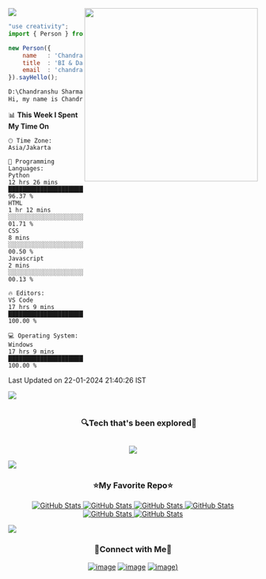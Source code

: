 <!--x axis divider-->
<img src="/assets/images/horizontal-divider-gradient.gif">

<picture> 
<a href="https://media.giphy.com/media/SWoSkN6DxTszqIKEqv/giphy.gif" alt="Developer">
<img src="https://media4.giphy.com/media/v1.Y2lkPTc5MGI3NjExNjR6aTU1MmF5Z3NlaGtmNWoyNGlsZ2ZiazI5a3N4OWJwZnFoeHltMSZlcD12MV9pbnRlcm5hbF9naWZfYnlfaWQmY3Q9Zw/SWoSkN6DxTszqIKEqv/giphy.gif" align="right" width="350">
</a>
</picture>

```js
"use creativity";
import { Person } from 'india';

new Person({
    name   : 'Chandranshu Sharma',
    title  : 'BI & Data Analyst',
    email  : 'chandranshusharma11@gmail.com',
}).sayHello();
```

```cmd
D:\Chandranshu Sharma> node index.js
Hi, my name is Chandranshu Sharma, I'm a Data Analyst from India.
```

📊 **This Week I Spent My Time On** 

```text
🕑︎ Time Zone: Asia/Jakarta

💬 Programming Languages: 
Python               12 hrs 26 mins          ████████████████████████░   96.37 % 
HTML                   1 hr 12 mins          ░░░░░░░░░░░░░░░░░░░░░░░░░   01.71 %  
CSS                          8 mins          ░░░░░░░░░░░░░░░░░░░░░░░░░   00.50 % 
Javascript                   2 mins          ░░░░░░░░░░░░░░░░░░░░░░░░░   00.13 % 

🔥 Editors: 
VS Code                  17 hrs 9 mins       █████████████████████████   100.00 % 

💻 Operating System: 
Windows                  17 hrs 9 mins       █████████████████████████   100.00 % 
```


 Last Updated on 22-01-2024 21:40:26 IST
<!--END_SECTION:waka-->
  
</div>

<!--x axis divider-->
<img src="/assets/images/horizontal-divider-gradient.gif">

<!--h1 without bottom border-->
<div id="user-content-toc">
  <ul align="center">
    <summary><h3 style="display: inline-block">🔍Tech that's been explored🔎</h3></summary>
  </ul>
</div>
<!--tech stack icons-->
<p align="center">
<a href="https://skillicons.dev">
<img src="https://skillicons.dev/icons?i=html,css,js,py,ts,react,tailwindcss,mysql,postgresql,sqlite,linux,git,github,vscode,figma=11" />
</a>
</p>

<!--x axis divider-->
<img src="/assets/images/horizontal-divider-gradient.gif">

<h3 align="center">⭐My Favorite Repo⭐</h3>

<div>
  <p align="center">
	<a href="https://github.com/Chandranshu1119/Movie-Recommender-System">
      		<img src="https://github-readme-stats.vercel.app/api/pin/?username=Chandranshu1119&repo=Movie-Recommender-System&theme=transparent" alt="GitHub Stats" />
    	</a>
	    <a href="(https://github.com/Chandranshu1119/Python-Chatbot-)">
      		<img src="https://github-readme-stats.vercel.app/api/pin/?username=Chandranshu1119&repo=Python-Chatbot-&theme=transparent" alt="GitHub Stats" />
    	</a>
    	<a href="https://github.com/Deri-Kurniawan/plant_shop_mobile_app">
      		<img src="https://github-readme-stats.vercel.app/api/pin/?username=Deri-Kurniawan&repo=plant_shop_mobile_app&theme=transparent" alt="GitHub Stats" />
    	</a>
    	<a href="https://github.com/Deri-Kurniawan/derizer">
      		<img src="https://github-readme-stats.vercel.app/api/pin/?username=Deri-Kurniawan&repo=derizer&theme=transparent" alt="GitHub Stats" />
    	</a>
    	<a href="https://github.com/Deri-Kurniawan/screen-recorder-online">
      		<img src="https://github-readme-stats.vercel.app/api/pin/?username=Deri-Kurniawan&repo=screen-recorder-online&theme=transparent" alt="GitHub Stats" />
    	</a>
    	<a href="https://github.com/Deri-Kurniawan/mini-framework">
      		<img src="https://github-readme-stats.vercel.app/api/pin/?username=Deri-Kurniawan&repo=mini-framework&theme=transparent" alt="GitHub Stats" />
    	</a>
</div>

<!--x axis divider-->
<img src="/assets/images/horizontal-divider-gradient.gif">

<!-- Connect with me -->
<h3 align="center">🤝Connect with Me🤝</h3>
<div align="center">

[![image](https://img.shields.io/badge/LinkedIn-0077B5?style=for-the-badge&logo=linkedin&logoColor=white)](https://linkedin.com/in/chandranshu-sharma-b86634198)
[![image](https://img.shields.io/badge/Instagram-E4405F?style=for-the-badge&logo=instagram&logoColor=white)](https://www.instagram.com/chandranshu.1119?igsh=cGxjYXNlaHRmdG5t)
[![image](https://img.shields.io/badge/Gmail-D14836?style=for-the-badge&logo=gmail&logoColor=white))](https://chandranshusharma11@gmail.com)

